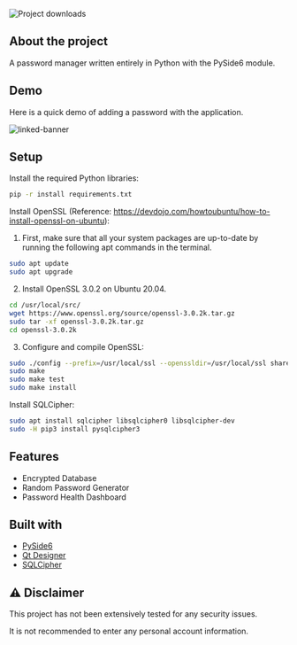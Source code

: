 ![Project downloads](https://img.shields.io/github/downloads/EmueI/password-manager/total)

## About the project
 A password manager written entirely in Python with the PySide6 module. 



## Demo
Here is a quick demo of adding a password with the application. 


![linked-banner](https://i.ibb.co/4JBRMt7/Screenshot-2022-03-11-162837.png)


## Setup

Install the required Python libraries:

```sh
pip -r install requirements.txt
```

Install OpenSSL (Reference: https://devdojo.com/howtoubuntu/how-to-install-openssl-on-ubuntu):

1. First, make sure that all your system packages are up-to-date by running the following apt commands in the terminal.
```sh
sudo apt update
sudo apt upgrade
```

2. Install OpenSSL 3.0.2 on Ubuntu 20.04.
```sh
cd /usr/local/src/
wget https://www.openssl.org/source/openssl-3.0.2k.tar.gz
sudo tar -xf openssl-3.0.2k.tar.gz
cd openssl-3.0.2k
```
3. Configure and compile OpenSSL:
```sh
sudo ./config --prefix=/usr/local/ssl --openssldir=/usr/local/ssl shared zlib
sudo make
sudo make test
sudo make install
```

Install SQLCipher:
```sh 
sudo apt install sqlcipher libsqlcipher0 libsqlcipher-dev
sudo -H pip3 install pysqlcipher3
```


## Features
* Encrypted Database
* Random Password Generator 
* Password Health Dashboard



## Built with
* [PySide6](https://pypi.org/project/PySide6/)
* [Qt Designer](https://doc.qt.io/qt-5/qtdesigner-manual.html)
* [SQLCipher](https://github.com/sqlcipher/sqlcipher)



## ⚠️ Disclaimer

This project has not been extensively tested for any security issues.

It is not recommended to enter any personal account information. 
